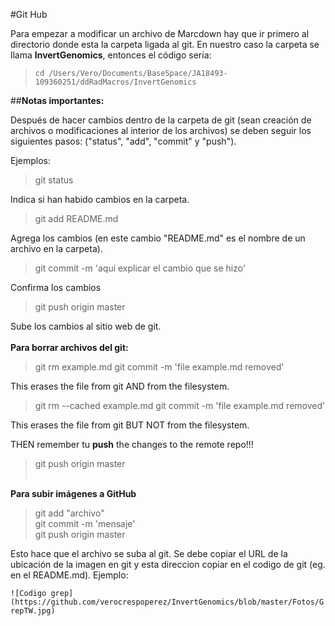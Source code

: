 #Git Hub  

Para empezar a modificar un archivo de Marcdown hay que ir primero al directorio donde esta la carpeta ligada al git. En nuestro caso la carpeta se llama **InvertGenomics**, entonces el código sería:

> `cd /Users/Vero/Documents/BaseSpace/JA18493-109360251/ddRadMacros/InvertGenomics`

##**Notas importantes:**

Después de hacer cambios dentro de la carpeta de git (sean creación de archivos o modificaciones al interior de los archivos) se deben seguir los siguientes pasos: ("status", "add", "commit" y "push").

Ejemplos:
> git status  

Indica si han habido cambios en la carpeta.

> git add README.md  

Agrega los cambios (en este cambio "README.md" es el nombre de un archivo en la carpeta).

> git commit -m 'aqui explicar el cambio que se hizo'  

Confirma los cambios

> git push origin master 

Sube los cambios al sitio web de git.
<br/><br/>
**Para borrar archivos del git:**  

> git rm example.md
> git commit -m 'file example.md removed'

This erases the file from git AND from the filesystem.

> git rm --cached example.md
> git commit -m 'file example.md removed'

This erases the file from git BUT NOT from the filesystem.

THEN remember tu **push** the changes to the remote repo!!!
> git push origin master
<br/><br/>

__Para subir imágenes a GitHub__

>git add "archivo"  
>git commit -m 'mensaje'  
>git push origin master

Esto hace que el archivo se suba al git. Se debe copiar el URL de la ubicación de la imagen en git y esta direccion copiar en el codigo de git (eg. en el README.md). Ejemplo:

`![Codigo grep](https://github.com/verocrespoperez/InvertGenomics/blob/master/Fotos/GrepTW.jpg)`


